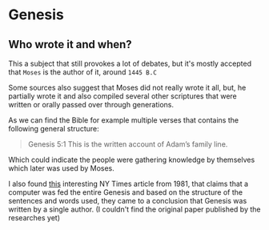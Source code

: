 # Genesis

## Who wrote it and when?

This a subject that still provokes a lot of debates, but it's mostly accepted that `Moses` is the author of it, around `1445 B.C`

Some sources also suggest that Moses did not really wrote it all, but, he partially wrote it and also compiled several other scriptures that were written or orally passed over through generations.

As we can find the Bible for example multiple verses that contains the following general structure:
> Genesis 5:1 This is the written account of Adam’s family line.

Which could indicate the people were gathering knowledge by themselves which later was used by Moses.

I also found [this](https://www.nytimes.com/1981/11/08/world/computer-points-to-single-author-for-genesis.html) interesting NY Times article from 1981, that claims that a computer was fed the entire Genesis and based on the structure of the sentences and words used, they came to a conclusion that Genesis was written by a single author.
(I couldn't find the original paper published by the researches yet)
